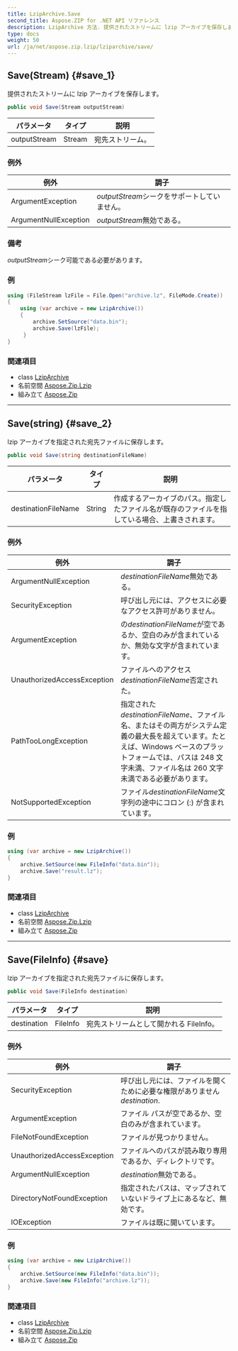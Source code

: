 ```yaml
---
title: LzipArchive.Save
second_title: Aspose.ZIP for .NET API リファレンス
description: LzipArchive 方法. 提供されたストリームに lzip アーカイブを保存します
type: docs
weight: 50
url: /ja/net/aspose.zip.lzip/lziparchive/save/
---
```

## Save(Stream) {#save_1}

提供されたストリームに lzip アーカイブを保存します。

```csharp
public void Save(Stream outputStream)
```

| パラメータ | タイプ | 説明 |
| --- | --- | --- |
| outputStream | Stream | 宛先ストリーム。 |

### 例外

| 例外 | 調子 |
| --- | --- |
| ArgumentException | *outputStream*シークをサポートしていません。 |
| ArgumentNullException | *outputStream*無効である。 |

### 備考

*outputStream*シーク可能である必要があります。

### 例

```csharp
using (FileStream lzFile = File.Open("archive.lz", FileMode.Create))
{
    using (var archive = new LzipArchive())
    {
        archive.SetSource("data.bin");
        archive.Save(lzFile);
     }
}
```

### 関連項目

* class [LzipArchive](../)
* 名前空間 [Aspose.Zip.Lzip](../../lziparchive/)
* 組み立て [Aspose.Zip](../../../)

---

## Save(string) {#save_2}

lzip アーカイブを指定された宛先ファイルに保存します。

```csharp
public void Save(string destinationFileName)
```

| パラメータ | タイプ | 説明 |
| --- | --- | --- |
| destinationFileName | String | 作成するアーカイブのパス。指定したファイル名が既存のファイルを指している場合、上書きされます。 |

### 例外

| 例外 | 調子 |
| --- | --- |
| ArgumentNullException | *destinationFileName*無効である。 |
| SecurityException | 呼び出し元には、アクセスに必要なアクセス許可がありません。 |
| ArgumentException | の*destinationFileName*が空であるか、空白のみが含まれているか、無効な文字が含まれています。 |
| UnauthorizedAccessException | ファイルへのアクセス*destinationFileName*否定された。 |
| PathTooLongException | 指定された*destinationFileName*、ファイル名、またはその両方がシステム定義の最大長を超えています。たとえば、Windows ベースのプラットフォームでは、パスは 248 文字未満、ファイル名は 260 文字未満である必要があります。 |
| NotSupportedException | ファイル*destinationFileName*文字列の途中にコロン (:) が含まれています。 |

### 例

```csharp
using (var archive = new LzipArchive()) 
{
    archive.SetSource(new FileInfo("data.bin"));
    archive.Save("result.lz");
}
```

### 関連項目

* class [LzipArchive](../)
* 名前空間 [Aspose.Zip.Lzip](../../lziparchive/)
* 組み立て [Aspose.Zip](../../../)

---

## Save(FileInfo) {#save}

lzip アーカイブを指定された宛先ファイルに保存します。

```csharp
public void Save(FileInfo destination)
```

| パラメータ | タイプ | 説明 |
| --- | --- | --- |
| destination | FileInfo | 宛先ストリームとして開かれる FileInfo。 |

### 例外

| 例外 | 調子 |
| --- | --- |
| SecurityException | 呼び出し元には、ファイルを開くために必要な権限がありません*destination*. |
| ArgumentException | ファイル パスが空であるか、空白のみが含まれています。 |
| FileNotFoundException | ファイルが見つかりません。 |
| UnauthorizedAccessException | ファイルへのパスが読み取り専用であるか、ディレクトリです。 |
| ArgumentNullException | *destination*無効である。 |
| DirectoryNotFoundException | 指定されたパスは、マップされていないドライブ上にあるなど、無効です。 |
| IOException | ファイルは既に開いています。 |

### 例

```csharp
using (var archive = new LzipArchive()) 
{
    archive.SetSource(new FileInfo("data.bin"));
    archive.Save(new FileInfo("archive.lz"));
}
```

### 関連項目

* class [LzipArchive](../)
* 名前空間 [Aspose.Zip.Lzip](../../lziparchive/)
* 組み立て [Aspose.Zip](../../../)


